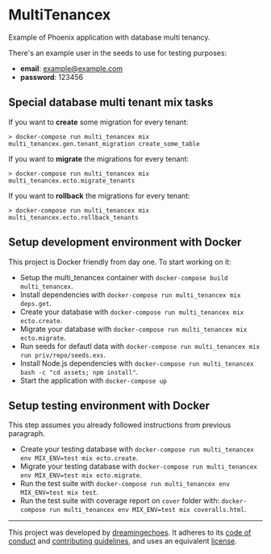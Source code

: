 # MultiTenancex

Example of Phoenix application with database multi tenancy.

There's an example user in the seeds to use for testing purposes:

- **email**: example@example.com
- **password**: 123456

## Special database multi tenant mix tasks

If you want to **create** some migration for every tenant:


```
> docker-compose run multi_tenancex mix multi_tenancex.gen.tenant_migration create_some_table
```


If you want to **migrate** the migrations for every tenant:


```
> docker-compose run multi_tenancex mix multi_tenancex.ecto.migrate_tenants
```

If you want to **rollback** the migrations for every tenant:


```
> docker-compose run multi_tenancex mix multi_tenancex.ecto.rollback_tenants
```

## Setup development environment with Docker

This project is Docker friendly from day one. To start working on it:

* Setup the multi_tenancex container with `docker-compose build multi_tenancex`.
* Install dependencies with `docker-compose run multi_tenancex mix deps.get`.
* Create your database with `docker-compose run multi_tenancex mix ecto.create`.
* Migrate your database with `docker-compose run multi_tenancex mix ecto.migrate`.
* Run seeds for defautl data with `docker-compose run multi_tenancex mix run priv/repo/seeds.exs`.
* Install Node.js dependencies with `docker-compose run multi_tenancex bash -c "cd assets; npm install"`.
* Start the application with `docker-compose up`

## Setup testing environment with Docker

This step assumes you already followed instructions from previous paragraph.

* Create your testing database with `docker-compose run multi_tenancex env MIX_ENV=test mix ecto.create`.
* Migrate your testing database with `docker-compose run multi_tenancex env MIX_ENV=test mix ecto.migrate`.
* Run the test suite with `docker-compose run multi_tenancex env MIX_ENV=test mix test`.
* Run the test suite with coverage report on `cover` folder with: `docker-compose run multi_tenancex env MIX_ENV=test mix coveralls.html`.

----------------------------

This project was developed by [dreamingechoes](https://github.com/dreamingechoes).
It adheres to its [code of conduct](https://github.com/dreamingechoes/base/blob/master/files/CODE_OF_CONDUCT.md) and
[contributing guidelines](https://github.com/dreamingechoes/base/blob/master/files/CONTRIBUTING.md), and uses an equivalent [license](https://github.com/dreamingechoes/base/blob/master/files/LICENSE).
